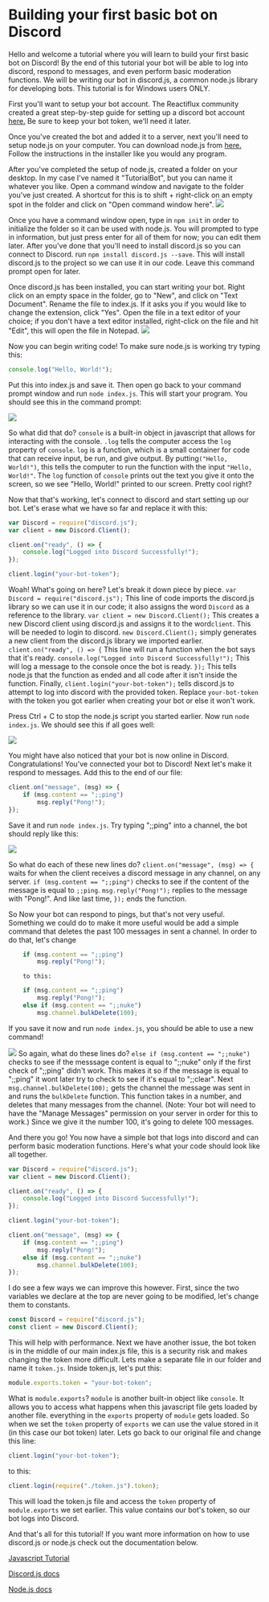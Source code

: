 # Building your first basic bot on Discord
Hello and welcome a tutorial where you will learn to build your first basic bot on Discord! By the end of this tutorial your bot will be able to log into discord, respond to messages, and even perform basic moderation functions. We will be writing our bot in discord.js, a common node.js library for developing bots. This tutorial is for Windows users ONLY.

First you'll want to setup your bot account.
The Reactiflux community created a great step-by-step guide for setting up a discord bot account [here.](https://github.com/reactiflux/discord-irc/wiki/Creating-a-discord-bot-&-getting-a-token)
Be sure to keep your bot token, we'll need it later.

Once you've created the bot and added it to a server, next you'll need to setup node.js on your computer. You can download node.js from [here.](https://nodejs.org/en/) Follow the instructions in the installer like you would any program.

After you've completed the setup of node.js, created a folder on your desktop. In my case I've named it "TutorialBot", but you can name it whatever you like. Open a command window and navigate to the folder you've just created. A shortcut for this is to shift + right-click on an empty spot in the folder and click on "Open command window here". 
![](https://i.imgur.com/OGRNrUE.png)

Once you have a command window open, type in `npm init` in order to initialize the folder so it can be used with node.js. You will prompted to type in information, but just press enter for all of them for now; you can edit them later. After you've done that you'll need to install discord.js so you can connect to Discord. run `npm install discord.js --save`. This will install discord.js to the project so we can use it in our code. Leave this command prompt open for later.

Once discord.js has been installed, you can start writing your bot. Right click on an empty space in the folder, go to "New", and click on "Text Document". Rename the file to index.js. If it asks you if you would like to change the extension, click "Yes". Open the file in a text editor of your choice; if you don't have a text editor installed, right-click on the file and hit "Edit", this will open the file in Notepad. 
![](https://i.imgur.com/fJYQmS7.png)

Now you can begin writing code! To make sure node.js is working try typing this:
```javascript
console.log("Hello, World!");
```

Put this into index.js and save it. Then open go back to your command prompt window and run `node index.js`. This will start your program. You should see this in the command prompt: 

![](https://i.imgur.com/gJP2opk.png)

So what did that do? `console` is a built-in object in javascript that allows for interacting with the console. `.log` tells the computer access the `log` property of `console`.  `log` is a function, which is a small container for code that can receive input, be run, and give output. By putting`("Hello, World!")`, this tells the computer to run the function with the input `"Hello, World!"`. The `log` function of `console` prints out the text you give it onto the screen, so we see "Hello, World!" printed to our screen. Pretty cool right?

Now that that's working, let's connect to discord and start setting up our bot. Let's erase what we have so far and replace it with this:
```javascript
var Discord = require("discord.js");
var client = new Discord.Client();

client.on("ready", () => {
	console.log("Logged into Discord Successfully!");
});

client.login("your-bot-token");
```
Woah! What's going on here? Let's break it down piece by piece. `var Discord = require("discord.js");` This line of code imports the discord.js library so we can use it in our code; it also assigns the word `Discord` as a reference to the library. `var client = new Discord.Client();` This creates a new Discord client using discord.js and assigns it to the word`client`. This will be needed to login to discord. `new Discord.Client();` simply generates a new client from the discord.js library we imported earlier. `client.on("ready", () => {` This line will run a function when the bot says that it's ready. `console.log("Logged into Discord Successfully!");` This will log a message to the console once the bot is ready. `});` This tells node.js that the function as ended and all code after it isn't inside the function. Finally, `client.login("your-bot-token");` tells discord.js to attempt to log into discord with the provided token. Replace `your-bot-token` with the token you got earlier when creating your bot or else it won't work.

Press Ctrl + C to stop the node.js script you started earlier. Now run `node index.js`. We should see this if all goes well:

![](https://i.imgur.com/JUnRWCR.png)

You might have also noticed that your bot is now online in Discord. Congratulations! You've connected your bot to Discord! Next let's make it respond to messages. Add this to the end of our file:
```javascript
client.on("message", (msg) => {
	if (msg.content == ";;ping")
    	msg.reply("Pong!");
});
```
Save it and run `node index.js`. Try typing ";;ping" into a channel, the bot should reply like this:

![](https://media.giphy.com/media/3oFzmoVpEXCeLp3piE/giphy.gif)

So what do each of these new lines do? `client.on("message", (msg) => {` waits for when the client receives a discord message in any channel, on any server. `if (msg.content == ";;ping")` checks to see if the content of the message is equal to `;;ping`. `msg.reply("Pong!");` replies to the message with "Pong!". And like last time, `});` ends the function.

So Now your bot can respond to pings, but that's not very useful. Something we could do to make it more useful would be add a simple command that deletes the past 100 messages in sent a channel. In order to do that, let's change
```javascript
	if (msg.content == ";;ping")
    	msg.reply("Pong!");
```
        to this:
        
```javascript
    if (msg.content == ";;ping")
    	msg.reply("Pong!");
    else if (msg.content == ";;nuke") 
    	msg.channel.bulkDelete(100);
```
If you save it now and run `node index.js`, you should be able to use a new command!

![](https://media.giphy.com/media/3oFzmiRPJUbqa5L2yA/giphy.gif)
So again, what do these lines do? `else if (msg.content == ";;nuke")` checks to see if the messsage content is equal to ";;nuke" only if the first check of ";;ping" didn't work. This makes it so if the message is equal to ";;ping" it wont later try to check to see if it's equal to ";;clear". Next `msg.channel.bulkDelete(100);` gets the channel the message was sent in and runs the `bulkDelete` function. This function takes in a number, and deletes that many messages from the channel. (Note: Your bot will need to have the "Manage Messages" permission on your server in order for this to work.) Since we give it the number 100, it's going to delete 100 messages.

And there you go! You now have a simple bot that logs into discord and can perform basic moderation functions. Here's what your code should look like all together.

```javascript
var Discord = require("discord.js");
var client = new Discord.Client();

client.on("ready", () => {
	console.log("Logged into Discord Successfully!");
});

client.login("your-bot-token");

client.on("message", (msg) => {
    if (msg.content == ";;ping")
    	msg.reply("Pong!");
    else if (msg.content == ";;nuke") 
    	msg.channel.bulkDelete(100);
});
```

I do see a few ways we can improve this however. First, since the two variables we declare at the top are never going to be modified, let's change them to constants.
```javascript
const Discord = require("discord.js");
const client = new Discord.Client();
```
This will help with performance.
Next we have another issue, the bot token is in the middle of our main index.js file, this is a security risk and makes changing the token more difficult. Lets make a separate file in our folder and name it `token.js`. Inside token.js, let's put this:
```javascript
module.exports.token = "your-bot-token";
```
What is `module.exports`? 
`module` is another built-in object like `console`. It allows you to access what happens when this javascript file gets loaded by another file. everything in the `exports` property of `module` gets loaded. So when we set the `token` property of `exports` we can use the value stored in it (in this case our bot token) later. Lets go back to our original file and change this line:
 ```javascript
 client.login("your-bot-token");
 ```
 to this:
 ```javascript
 client.login(require("./token.js").token);
 ```
 
This will load the token.js file and access the `token` property of `module.exports` we set earlier. This value contains our bot's token, so our bot logs into Discord. 

And that's all for this tutorial! If you want more information on how to use discord.js or node.js check out the documentation below.

[Javascript Tutorial](https://www.tutorialspoint.com/javascript/)

[Discord.js docs](https://discord.js.org/#/docs/main/stable/general/faq)

[Node.js docs](https://nodejs.org/docs/latest-v7.x/api/)

